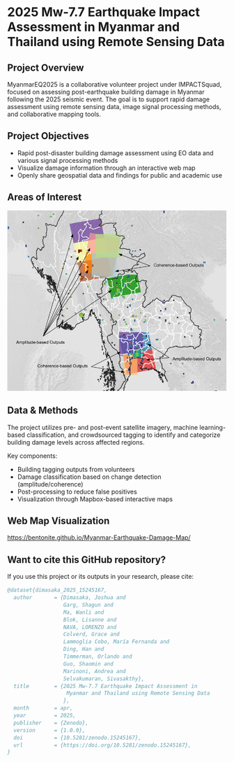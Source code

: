 # 2025 Mw-7.7 Earthquake Impact Assessment in Myanmar and Thailand using Remote Sensing Data

## Project Overview
MyanmarEQ2025 is a collaborative volunteer project under IMPACTSquad, focused on assessing post-earthquake building damage in Myanmar following the 2025 seismic event. The goal is to support rapid damage assessment using remote sensing data, image signal processing methods, and collaborative mapping tools.

## Project Objectives
- Rapid post-disaster building damage assessment using EO data and various signal processing methods
- Visualize damage information through an interactive web map
- Openly share geospatial data and findings for public and academic use

## Areas of Interest
   ![Areas of Interest](images/Areas_Of_Interest.png)  
   
## Data & Methods
The project utilizes pre- and post-event satellite imagery, machine learning-based classification, and crowdsourced tagging to identify and categorize building damage levels across affected regions.

Key components:
- Building tagging outputs from volunteers
- Damage classification based on change detection (amplitude/coherence)
- Post-processing to reduce false positives
- Visualization through Mapbox-based interactive maps

## Web Map Visualization
https://bentonite.github.io/Myanmar-Earthquake-Damage-Map/

## Want to cite this GitHub repository?
If you use this project or its outputs in your research, please cite:
```bibtex
@dataset{dimasaka_2025_15245167,
  author       = {Dimasaka, Joshua and
                  Garg, Shagun and
                  Ma, Wanli and
                  Blok, Lisanne and
                  NAVA, LORENZO and
                  Colverd, Grace and
                  Lammoglia Cobo, María Fernanda and
                  Ding, Han and
                  Timmerman, Orlando and
                  Guo, Shaomin and
                  Marinoni, Andrea and
                  Selvakumaran, Sivasakthy},
  title        = {2025 Mw-7.7 Earthquake Impact Assessment in
                   Myanmar and Thailand using Remote Sensing Data
                  },
  month        = apr,
  year         = 2025,
  publisher    = {Zenodo},
  version      = {1.0.0},
  doi          = {10.5281/zenodo.15245167},
  url          = {https://doi.org/10.5281/zenodo.15245167},
}
